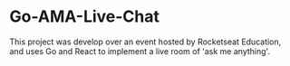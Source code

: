 # Go-AMA-Live-Chat
This project was develop over an event hosted by Rocketseat Education, and uses Go and React to implement a live room of 'ask me anything'.

